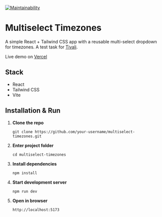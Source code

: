 [![Maintainability](https://qlty.sh/badges/4c175e0e-d0d4-4ff1-bd36-0015b9efbee9/maintainability.svg)](https://qlty.sh/gh/mxclg/projects/multiselect-component-app)

# Multiselect Timezones

A simple React + Tailwind CSS app with a reusable multi-select dropdown for timezones.
A test task for [Tivali](https://tivaliclub.com/).

Live demo on [Vercel](https://multiselect-component-app.vercel.app/)

## Stack

- React
- Tailwind CSS
- Vite

## Installation & Run

1. **Clone the repo**
   ```
   git clone https://github.com/your-username/multiselect-timezones.git
   ```
2. **Enter project folder**
   ```
   cd multiselect-timezones
   ```
3. **Install dependencies**
   ```
   npm install
   ```
4. **Start development server**
   ```
   npm run dev
   ```
5. **Open in browser**
   ```
   http://localhost:5173
   ```
